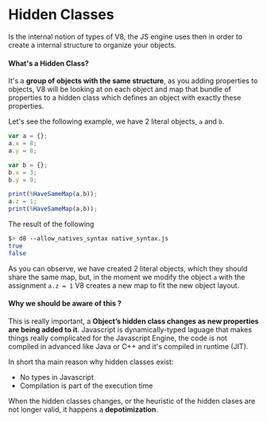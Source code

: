 # Hidden Classes

Is the internal notion of types of V8, the JS engine uses then in order to create a internal structure to organize your objects.

#### What's a Hidden Class?

It's a **group of objects with the same structure**, as you adding properties to objects, V8 will be looking at on each object and map that bundle of properties to a hidden class which defines an object with exactly these properties.

Let's see the following example, we have 2 literal objects, `a` and `b`. 

`````javascript
var a = {};
a.x = 8;
a.y = 8;

var b = {};
b.x = 3;
b.y = 9;

print(%HaveSameMap(a,b));
a.z = 1;
print(%HaveSameMap(a,b));
`````
The result of the following 
````bash
$> d8 --allow_natives_syntax native_syntax.js 
true
false
````
As you can observe, we have created 2 literal objects, which they should share the same map, but, in the moment we modify the object `a` with the assignment `a.z = 1` V8 creates a new map to fit the new object layout.

#### Why we should be aware of this ?

This is really important, a **Object’s hidden class changes as new properties are being added to it**. Javascript is dynamically-typed laguage that makes things really complicated for the Javascript Engine, the code is not compiled in advanced like Java or C++ and it's compiled in runtime (JIT).

In short tha main reason why hidden classes exist:

- No types in Javascript
- Compilation is part of the execution time

When the hidden classes changes, or the heuristic of the hidden clases are not longer valid, it happens a **depotimization**.










